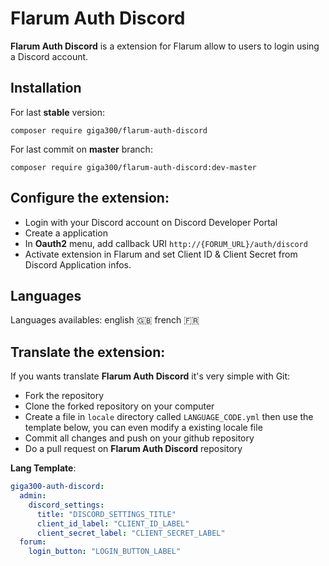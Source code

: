 # Flarum Auth Discord

**Flarum Auth Discord** is a extension for Flarum allow to users to login using a Discord account.

## Installation

For last **stable** version:
```
composer require giga300/flarum-auth-discord
```

For last commit on **master** branch:
```
composer require giga300/flarum-auth-discord:dev-master
```

## Configure the extension:

- Login with your Discord account on Discord Developer Portal
- Create a application
- In **Oauth2** menu, add callback URI ``http://{FORUM_URL}/auth/discord``
- Activate extension in Flarum and set Client ID & Client Secret from Discord Application infos.

## Languages
Languages availables: english :gb: french :fr:

## Translate the extension:

If you wants translate **Flarum Auth Discord** it's very simple with Git:

- Fork the repository
- Clone the forked repository on your computer
- Create a file in ``locale`` directory called ``LANGUAGE_CODE.yml`` then use the template below, you can even modify a existing locale file
- Commit all changes and push on your github repository
- Do a pull request on **Flarum Auth Discord** repository

**Lang Template**:

```yaml
giga300-auth-discord:
  admin:
    discord_settings:
      title: "DISCORD_SETTINGS_TITLE"
      client_id_label: "CLIENT_ID_LABEL"
      client_secret_label: "CLIENT_SECRET_LABEL"
  forum:
    login_button: "LOGIN_BUTTON_LABEL"
```